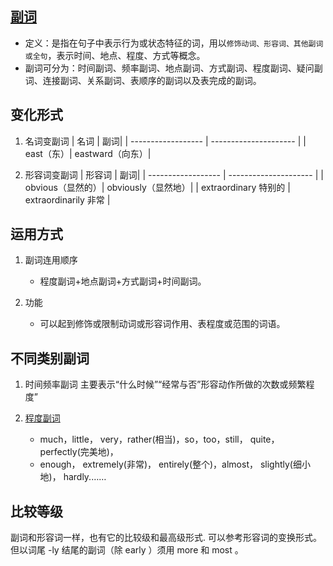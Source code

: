 ## [副词](https://baike.baidu.com/item/%E5%89%AF%E8%AF%8D/974)

- 定义：是指在句子中表示行为或状态特征的词，用以`修饰动词、形容词、其他副词或全句`，表示时间、地点、程度、方式等概念。
- 副词可分为：时间副词、频率副词、地点副词、方式副词、程度副词、疑问副词、连接副词、关系副词、表顺序的副词以及表完成的副词。

## 变化形式

1. 名词变副词
   | 名词 | 副词|
   | ------------------ | --------------------- |
   | east（东）| eastward（向东）|

2. 形容词变副词
   | 形容词 | 副词|
   | ------------------ | --------------------- |
   | obvious（显然的）| obviously（显然地）|
   | extraordinary 特别的 | extraordinarily 非常 |

## 运用方式

1. 副词连用顺序

   - 程度副词+地点副词+方式副词+时间副词。

2. 功能
   - 可以起到修饰或限制动词或形容词作用、表程度或范围的词语。

## 不同类别副词

1. 时间频率副词
   主要表示“什么时候”“经常与否”形容动作所做的次数或频繁程度”

2. [程度副词](https://baike.baidu.com/item/%E7%A8%8B%E5%BA%A6%E5%89%AF%E8%AF%8D/1098754?fromModule=lemma_inlink)
   - much，little， very，rather(相当)，so，too，still， quite， perfectly(完美地)，
   - enough， extremely(非常)， entirely(整个)，almost， slightly(细小地)， hardly.……

## 比较等级

副词和形容词一样，也有它的比较级和最高级形式. 可以参考形容词的变换形式。但以词尾 -ly 结尾的副词（除 early ）须用 more 和 most 。
